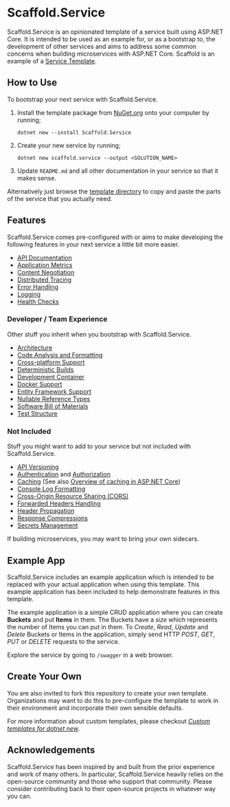 # Scaffold.Service

Scaffold.Service is an opinionated template of a service built using ASP.NET Core. It is intended to be used as an example for, or as a bootstrap to, the development of other services and aims to address some common concerns when building microservices with ASP.NET Core. Scaffold is an example of a [Service Template](https://www.thoughtworks.com/radar/techniques/tailored-service-templates).

## How to Use

To bootstrap your next service with Scaffold.Service.

1. Install the template package from [NuGet.org](https://www.nuget.org/packages/Scaffold.Service) onto your computer by running;

   ```
   dotnet new --install Scaffold.Service
   ```

2. Create your new service by running;

   ```
   dotnet new scaffold.service --output <SOLUTION_NAME>
   ```

3. Update `README.md` and all other documentation in your service so that it makes sense.

Alternatively just browse the [template directory](Scaffold) to copy and paste the parts of the service that you actually need.

## Features

Scaffold.Service comes pre-configured with or aims to make developing the following features in your next service a little bit more easier.

- [API Documentation](./Scaffold/Docs/ApiDocumentation.md)
- [Application Metrics](./Scaffold/Docs/ApplicationMetrics.md)
- [Content Negotiation](./Scaffold/Docs/ContentNegotiation.md)
- [Distributed Tracing](./Scaffold/Docs/DistributedTracing.md)
- [Error Handling](./Scaffold/Docs/ErrorHandling.md)
- [Logging](./Scaffold/Docs/Logging.md)
- [Health Checks](./Scaffold/Docs/HealthChecks.md)

### Developer / Team Experience

Other stuff you inherit when you bootstrap with Scaffold.Service.

- [Architecture](./Scaffold/Docs/Architecture.md)
- [Code Analysis and Formatting](./Scaffold/Docs/CodeAnalysisAndFormatting.md)
- [Cross-platform Support](./Scaffold/Docs/CrossPlatformSupport.md)
- [Deterministic Builds](./Scaffold/Docs/DeterministicBuilds.md)
- [Development Container](./Scaffold/Docs/DevelopmentContainer.md)
- [Docker Support](./Scaffold/Docs/Docker.md)
- [Entity Framework Support](./Scaffold/Docs/EntityFramework.md)
- [Nullable Reference Types](./Scaffold/Docs/NullableReferenceTypes.md)
- [Software Bill of Materials](./Scaffold/Docs/SoftwareBillOfMaterials.md)
- [Test Structure](./Scaffold/Docs/TestStructure.md)

### Not Included

Stuff you might want to add to your service but not included with Scaffold.Service.

- [API Versioning](https://github.com/Microsoft/aspnet-api-versioning)
- [Authentication](https://docs.microsoft.com/aspnet/core/security/authentication) and [Authorization](https://docs.microsoft.com/aspnet/core/security/authorization)
- [Caching](https://docs.microsoft.com/dotnet/core/extensions/caching) (See also [Overview of caching in ASP.NET Core](https://docs.microsoft.com/aspnet/core/performance/caching/overview))
- [Console Log Formatting](https://docs.microsoft.com/dotnet/core/extensions/console-log-formatter)
- [Cross-Origin Resource Sharing (CORS)](https://docs.microsoft.com/aspnet/core/security/cors)
- [Forwarded Headers Handling](https://docs.microsoft.com/aspnet/core/host-and-deploy/proxy-load-balancer)
- [Header Propagation](https://docs.microsoft.com/aspnet/core/fundamentals/http-requests#header-propagation-middleware)
- [Response Compressions](https://docs.microsoft.com/aspnet/core/performance/response-compression)
- [Secrets Management](https://docs.microsoft.com/aspnet/core/security/app-secrets)

If building microservices, you may want to bring your own sidecars.

## Example App

Scaffold.Service includes an example application which is intended to be replaced with your actual application when using this template. This example application has been included to help demonstrate features in this template.

The example application is a simple CRUD application where you can create **Buckets** and put **Items** in them. The Buckets have a _size_ which represents the number of Items you can put in them. To _Create_, _Read_, _Update_ and _Delete_ Buckets or Items in the application, simply send HTTP _POST_, _GET_, _PUT_ or _DELETE_ requests to the service.

Explore the service by going to `/swagger` in a web browser.

## Create Your Own

You are also invited to fork this repository to create your own template. Organizations may want to do this to pre-configure the template to work in their environment and incorporate their own sensible defaults.

For more information about custom templates, please checkout [_Custom templates for dotnet new_](https://docs.microsoft.com/dotnet/core/tools/custom-templates).

## Acknowledgements

Scaffold.Service has been inspired by and built from the prior experience and work of many others. In particular, Scaffold.Service heavily relies on the open-source community and those who support that community. Please consider contributing back to their open-source projects in whatever way you can.
